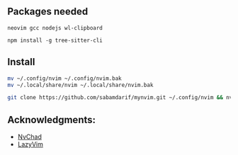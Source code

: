 ## Packages needed
```
neovim gcc nodejs wl-clipboard
```
```
npm install -g tree-sitter-cli
```

## Install
```bash
mv ~/.config/nvim ~/.config/nvim.bak
mv ~/.local/share/nvim ~/.local/share/nvim.bak
```

```bash
git clone https://github.com/sabamdarif/mynvim.git ~/.config/nvim && nvim
```

## Acknowledgments:
- [NvChad](https://github.com/NvChad/NvChad)
- [LazyVim](https://github.com/LazyVim/LazyVim)

